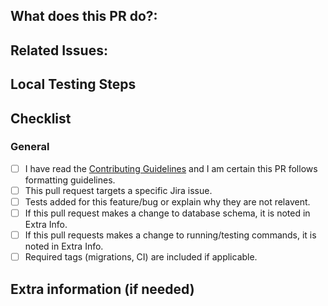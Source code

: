 ## What does this PR do?: 
<!-- Describe the purpose of this pull request. -->

## Related Issues: 
<!-- Reference any related issues or tasks -->

## Local Testing Steps
<!-- Document the steps to test this PR and how reviewers can see what changed. E.g: -->
<!--  1. [First step]-->
<!--  2. [Second step]-->
<!--  3. [Additional steps as needed]-->

## Checklist
### General
- [ ] I have read the [Contributing Guidelines](/Contributing.md) and I am certain this PR follows formatting guidelines.
- [ ] This pull request targets a specific Jira issue.
- [ ] Tests added for this feature/bug or explain why they are not relavent.
- [ ] If this pull request makes a change to database schema, it is noted in Extra Info.
- [ ] If this pull requests makes a change to running/testing commands, it is noted in Extra Info.
- [ ] Required tags (migrations, CI) are included if applicable.

## Extra information (if needed)
<!-- E.g, performance notes, screenshots, etc -->